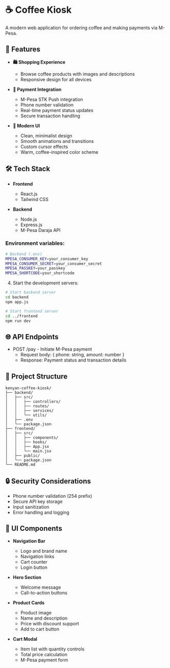 # ☕ Coffee Kiosk

A modern web application for ordering coffee and making payments via M-Pesa.

## 🚀 Features

- **🛍️ Shopping Experience**
  - Browse coffee products with images and descriptions
  - Responsive design for all devices

- **💸 Payment Integration**
  - M-Pesa STK Push integration
  - Phone number validation
  - Real-time payment status updates
  - Secure transaction handling

- **🎨 Modern UI**
  - Clean, minimalist design
  - Smooth animations and transitions
  - Custom cursor effects
  - Warm, coffee-inspired color scheme

## 🛠️ Tech Stack

- **Frontend**
  - React.js
  - Tailwind CSS

- **Backend**
  - Node.js
  - Express.js
  - M-Pesa Daraja API

### Environment variables:
```bash
# Backend (.env)
MPESA_CONSUMER_KEY=your_consumer_key
MPESA_CONSUMER_SECRET=your_consumer_secret
MPESA_PASSKEY=your_passkey
MPESA_SHORTCODE=your_shortcode
```

4. Start the development servers:
```bash
# Start backend server
cd backend
npm app.js

# Start frontend server
cd ../frontend
npm run dev
```

## 🌐 API Endpoints

- POST /pay - Initiate M-Pesa payment
  - Request body: { phone: string, amount: number }
  - Response: Payment status and transaction details

## 🎯 Project Structure

```
kenyan-coffee-kiosk/
├── backend/
│   ├── src/
│   │   ├── controllers/
│   │   ├── routes/
│   │   ├── services/
│   │   └── utils/
│   ├── .env
│   └── package.json
├── frontend/
│   ├── src/
│   │   ├── components/
│   │   ├── hooks/
│   │   ├── App.jsx
│   │   └── main.jsx
│   ├── public/
│   └── package.json
└── README.md
```

## 🔒 Security Considerations

- Phone number validation (254 prefix)
- Secure API key storage
- Input sanitization
- Error handling and logging

## 🎨 UI Components

- **Navigation Bar**
  - Logo and brand name
  - Navigation links
  - Cart counter
  - Login button

- **Hero Section**
  - Welcome message
  - Call-to-action buttons

- **Product Cards**
  - Product image
  - Name and description
  - Price with discount support
  - Add to cart button

- **Cart Modal**
  - Item list with quantity controls
  - Total price calculation
  - M-Pesa payment form
